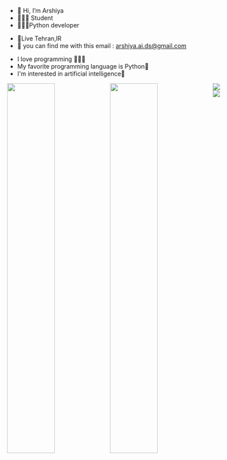 - 👋 Hi, I’m Arshiya
- 🧑🏽‍🎓 Student 
- 🧑🏽‍💻Python developer
* 📍Live Tehran,IR
*  📧 you can find me with this email : arshiya.ai.ds@gmail.com
- I love programming 👨🏽‍💻 
- My favorite programming language is Python🐍
- I'm interested in artificial intelligence🦾

<img align ="left" width = "47%" src="https://github-readme-stats.vercel.app/api?username=Arshiya-python-developer&show_icons=true&theme=radical" />

<img align ="left" width = "47%" src="https://github-readme-stats.vercel.app/api/top-langs/?username=Arshiya-python-developer&layout=compact" />




<img   src="https://img.shields.io/badge/python-3670A0?style=for-the-badge&logo=python&logoColor=ffdd54" />



<img  src="https://img.shields.io/badge/Spotify-1ED760?style=for-the-badge&logo=spotify&logoColor=white" />




